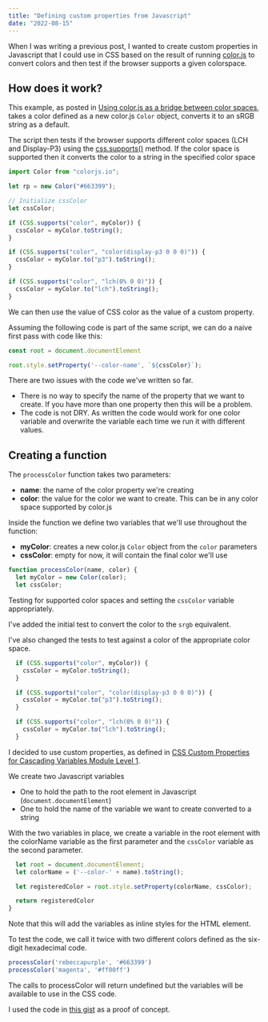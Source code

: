 ```yaml
---
title: "Defining custom properties from Javascript"
date: "2022-08-15"
---
```


When I was writing a previous post, I wanted to create custom properties in Javascript that I could use in CSS based on the result of running [color.js](https://colorjs.io/) to convert colors and then test if the browser supports a given colorspace.

## How does it work?

This example, as posted in [Using color.js as a bridge between color spaces](https://publishing-project.rivendellweb.net/using-color-js-as-a-bridge-between-color-spaces/), takes a color defined as a new color.js `Color` object, converts it to an sRGB string as a default.

The script then tests if the browser supports different color spaces (LCH and Display-P3) using the [css.supports()](https://developer.mozilla.org/en-US/docs/Web/API/CSS/supports) method. If the color space is supported then it converts the color to a string in the specified color space

```js
import Color from "colorjs.io";

let rp = new Color("#663399");

// Initialize cssColor
let cssColor;

if (CSS.supports("color", myColor)) {
  cssColor = myColor.toString();
}

if (CSS.supports("color", "color(display-p3 0 0 0)")) { 
  cssColor = myColor.to("p3").toString();
}

if (CSS.supports("color", "lch(0% 0 0)")) {
  cssColor = myColor.to("lch").toString();
}
```

We can then use the value of CSS color as the value of a custom property.

Assuming the following code is part of the same script, we can do a naive first pass with code like this:

```js
const root = document.documentElement

root.style.setProperty('--color-name', `${cssColor}`);
```

There are two issues with the code we've written so far.

- There is no way to specify the name of the property that we want to create. If you have more than one property then this will be a problem.
- The code is not DRY. As written the code would work for one color variable and overwrite the variable each time we run it with different values.

## Creating a function

The `processColor` function takes two parameters:

- **name**: the name of the color property we're creating
- **color**: the value for the color we want to create. This can be in any color space supported by color.js

Inside the function we define two variables that we'll use throughout the function:

- **myColor**: creates a new color.js `Color` object from the `color` parameters
- **cssColor**: empty for now, it will contain the final color we'll use

```js
function processColor(name, color) {
  let myColor = new Color(color);
  let cssColor;
```

Testing for supported color spaces and setting the `cssColor` variable appropriately.

I've added the initial test to convert the color to the `srgb` equivalent.

I've also changed the tests to test against a color of the appropriate color space.

```js
  if (CSS.supports("color", myColor)) {
    cssColor = myColor.toString();
  }

  if (CSS.supports("color", "color(display-p3 0 0 0)")) { 
    cssColor = myColor.to("p3").toString();
  }

  if (CSS.supports("color", "lch(0% 0 0)")) {
    cssColor = myColor.to("lch").toString();
  }
```

I decided to use custom properties, as defined in [CSS Custom Properties for Cascading Variables Module Level 1](https://www.w3.org/TR/css-variables-1/).

We create two Javascript variables

- One to hold the path to the root element in Javascript (`document.documentElement`)
- One to hold the name of the variable we want to create converted to a string

With the two variables in place, we create a variable in the root element with the colorName variable as the first parameter and the `cssColor` variable as the second parameter.

```js
  let root = document.documentElement;
  let colorName = ('--color-' + name).toString();

  let registeredColor = root.style.setProperty(colorName, cssColor);

  return registeredColor
}
```

Note that this will add the variables as inline styles for the HTML element.

To test the code, we call it twice with two different colors defined as the six-digit hexadecimal code.

```js
processColor('rebeccapurple', '#663399')
processColor('magenta', '#ff00ff')
```

The calls to processColor will return undefined but the variables will be available to use in the CSS code.

I used the code in [this gist](https://gist.github.com/caraya/d4e81bc332bbf25659e424e52fb67d96) as a proof of concept.
